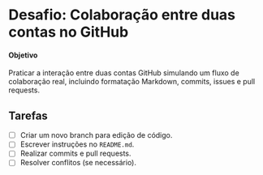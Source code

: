 # Desafio: Colaboração entre duas contas no GitHub

#### Objetivo
Praticar a interação entre duas contas GitHub simulando um fluxo de colaboração real, incluindo formatação Markdown, commits, issues e pull requests.

## Tarefas
- [ ] Criar um novo branch para edição de código.
- [ ] Escrever instruções no `README.md`.
- [ ] Realizar commits e pull requests.
- [ ] Resolver conflitos (se necessário).